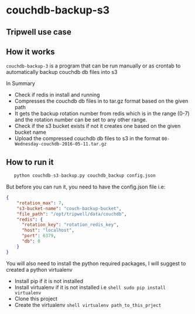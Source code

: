 # couchdb-backup-s3

## Tripwell use case

## How it works
`couchdb-backup-3` is a program that can be run manually or as crontab to
automatically backup couchdb db files into s3

In Summary
* Check if redis in install and running
* Compresses the couchdb db files in to tar.gz format based on the given path
* It gets the backup rotation number from redis which is in the range (0-7) and the rotation number can be set to any other range.
* Check if the s3 bucket exists if not it creates one based on the given bucket name
* Upload the compressed couchdb db files to s3 in the format `00-Wednesday-couchdb-2016-05-11.tar.gz`

## How to run it

```python
   python couchdb-s3-backup.py couchdb_backup config.json
```

But before you can run it, you need to have the config.json file i.e:
```json
{
    "rotation_max": 7,
    "s3-bucket-name": "couch-backup-bucket",
    "file_path": "/opt/tripwell/data/couchdb",
    "redis": {
      "rotation_key": "rotation_redis_key",
      "host": "localhost",
      "port": 6379,
      "db": 0
    }
}
```

You will also need to install the python required packages, I will suggest to created a python virtualenv
* Install pip if it is not installed
* Install virtualenv if it is not installed i.e ```shell sudo pip install virtualenv```
* Clone this project
* Create the virtualenv ```shell virtualenv path_to_this_prject```

